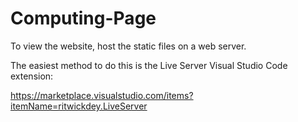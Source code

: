# Computing-Page

To view the website, host the static files on a web server.

The easiest method to do this is the Live Server Visual Studio Code extension:

https://marketplace.visualstudio.com/items?itemName=ritwickdey.LiveServer

